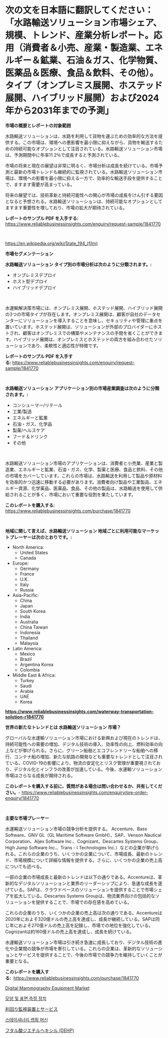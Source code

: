 <p><h1>次の文を日本語に翻訳してください：「水路輸送ソリューション市場シェア、規模、トレンド、産業分析レポート。応用（消費者＆小売、産業・製造業、エネルギー＆鉱業、石油＆ガス、化学物質、医薬品＆医療、食品＆飲料、その他）。タイプ（オンプレミス展開、ホステッド展開、ハイブリッド展開）および2024年から2031年までの予測」</h1></p><p><strong>市場の概要とレポートの対象範囲</strong></p>
<p><p>水路輸送ソリューションは、水路を利用して貨物を運ぶための効率的な方法を提供する。この市場は、環境への悪影響を最小限に抑えながら、貨物を輸送するための持続可能なオプションとして注目されている。水路輸送ソリューション市場は、予測期間中に年率11.2％で成長すると予測されている。</p><p>市場の将来と現在の展望は非常に明るく、市場分析は成長を続けている。市場予測と最新の市場トレンドも継続的に監視されている。水路輸送ソリューション市場は、環境への影響を最小限に抑える一方で、効率的な輸送手段を提供することで、ますます需要が高まっている。</p><p>将来の展望では、技術革新と持続可能性への関心が市場の成長をけん引する要因となると予想される。水路輸送ソリューションは、持続可能なオプションとしてますます重要性を増しており、市場の拡大が期待されている。</p></p>
<p><strong>レポートのサンプル PDF を入手する:</strong> <a href="https://www.reliablebusinessinsights.com/enquiry/request-sample/1841770">https://www.reliablebusinessinsights.com/enquiry/request-sample/1841770</a></p>
<p>&nbsp;</p>
<p><a href="https://en.wikipedia.org/wiki/State_194_(film)">https://en.wikipedia.org/wiki/State_194_(film)</a></p>
<p><strong>市場セグメンテーション</strong></p>
<p><strong>水路輸送ソリューション タイプ別の市場分析は次のように分類されます。:</strong></p>
<p><ul><li>オンプレミスデプロイ</li><li>ホスト型デプロイ</li><li>ハイブリッドデプロイ</li></ul></p>
<p>&nbsp;</p>
<p><p>水運輸解決策市場には、オンプレミス展開、ホステッド展開、ハイブリッド展開の3つの市場タイプが存在します。オンプレミス展開は、顧客が自社のデータセンターにソリューションを導入することを意味し、セキュリティや管理に重点を置いています。ホステッド展開は、ソリューションが外部のプロバイダーにホストされ、顧客はオンプレミスでの構築やメンテナンスの手間を省くことができます。ハイブリッド展開は、オンプレミスとホステッドの両方を組み合わせたソリューションであり、柔軟性と適応性が特徴です。</p></p>
<p><strong>レポートのサンプル PDF を入手する:</strong>&nbsp;<a href="https://www.reliablebusinessinsights.com/enquiry/request-sample/1841770">https://www.reliablebusinessinsights.com/enquiry/request-sample/1841770</a></p>
<p>&nbsp;</p>
<p><strong> 水路輸送ソリューション アプリケーション別の市場産業調査は次のように分類されます。:</strong></p>
<p><ul><li>コンシューマー/リテール</li><li>工業/製造</li><li>エネルギーと鉱業</li><li>石油・ガス、化学品</li><li>製薬/ヘルスケア</li><li>フード＆ドリンク</li><li>その他</li></ul></p>
<p>&nbsp;</p>
<p><p>水路輸送ソリューション市場のアプリケーションは、消費者と小売業、産業と製造業、エネルギーと鉱業、石油・ガス、化学、製薬と医療、食品と飲料、その他の市場をカバーしています。これらの市場は、水路輸送を利用して製品や原材料を効率的かつ迅速に移動する必要があります。消費者向け製品や工業製品、エネルギー資源、化学薬品、医薬品、食品、その他の製品は、水路輸送を使用して供給されることが多く、市場において重要な役割を果たしています。</p></p>
<p><strong>このレポートを購入する:</strong>&nbsp; <a href="https://www.reliablebusinessinsights.com/purchase/1841770">https://www.reliablebusinessinsights.com/purchase/1841770</a></p>
<p>&nbsp;</p>
<p><strong>地域に関して言えば、水路輸送ソリューション 地域ごとに利用可能なマーケットプレーヤーは次のとおりです。:</strong></p>
<p><ul>
    <li>
        North America:
        <ul>
            <li>United States</li>
            <li>Canada</li>
        </ul>
    </li>
    <li>
        Europe:
        <ul>
            <li>Germany</li>
            <li>France</li>
            <li>U.K.</li>
            <li>Italy</li>
            <li>Russia</li>
        </ul>
    </li>
    <li>
        Asia-Pacific:
        <ul>
            <li>China</li>
            <li>Japan</li>
            <li>South Korea</li>
            <li>India</li>
            <li>Australia</li>
            <li>China Taiwan</li>
            <li>Indonesia</li>
            <li>Thailand</li>
            <li>Malaysia</li>
        </ul>
    </li>
    <li>
        Latin America:
        <ul>
            <li>Mexico</li>
            <li>Brazil</li>
            <li>Argentina Korea</li>
            <li>Colombia</li>
        </ul>
    </li>
    <li>
        Middle East & Africa:
        <ul>
            <li>Turkey</li>
            <li>Saudi</li>
            <li>Arabia</li>
            <li>UAE</li>
            <li>Korea</li>
        </ul>
    </li>
    </ul></p>
<p><strong><a href="https://www.reliablebusinessinsights.com/waterway-transportation-solution-r1841770">https://www.reliablebusinessinsights.com/waterway-transportation-solution-r1841770</a></strong>&nbsp;</p>
<p><strong>世界の新たなトレンドとは 水路輸送ソリューション 市場？</strong></p>
<p><p>グローバルな水運輸ソリューション市場における新興および現在のトレンドは、持続可能性への需要の増加、デジタル技術の導入、効率性の向上、燃料効率の向上などが挙げられる。さらに、グリーン船舶とエコフレンドリーな船舶への移行、コンテナ船の増加、新たな航路の開発なども重要なトレンドとして注目されている。COVID-19の影響により、物流の安定化とリスク管理が重要視されており、デジタル化とインフラの改善が加速している。今後、水運輸ソリューション市場はさらなる成長が期待される。</p></p>
<p><strong>このレポートを購入する前に、質問がある場合は問い合わせるか、共有してください。</strong>- <a href="https://www.reliablebusinessinsights.com/enquiry/pre-order-enquiry/1841770">https://www.reliablebusinessinsights.com/enquiry/pre-order-enquiry/1841770</a></p>
<p>&nbsp;</p>
<p><strong>主要な市場プレーヤー</strong></p>
<p><p>水運輸送ソリューション市場の競争分析を提供する。 Accenture、Bass Software、GNV GL（GL Maritime Software GmbH）、SAP、Venson Nautical Corporation、Aljex Software Inc.、Cognizant、Descartes Systems Group、High Jump Software Inc.、Trans - I Technologies Inc.）などの企業が挙げられる。これらの企業のうち、いくつかの企業について、市場成長、最新のトレンド、市場規模について詳細な情報を提供する。さらに、いくつかの企業の売上高についても述べる。</p><p>一部の企業の市場成長と最新のトレンドは以下の通りである。Accentureは、革新的なデジタルソリューションと業界のリーダーシップにより、急速な成長を遂げている。SAPは、クラウドベースのソリューションを提供することで市場シェアを拡大している。Descartes Systems Groupは、物流業界向けの包括的なソリューションを提供することで、市場での存在感を高めている。</p><p>これらの企業のうち、いくつかの企業の売上高は次の通りである。Accentureは2020年におよそ320億ドルの売上高を達成し、成長が継続している。SAPは同じ年におよそ270億ドルの売上高を記録し、市場での地位を強化している。Cognizantは約160億ドルの売上高を達成し、成長を続けている。</p><p>水運輸送ソリューション市場は引き続き急速に成長しており、デジタル技術の進化や企業間の競争が市場を牽引している。これらの企業は、革新的なソリューションとサービスを提供することで、今後の市場での競争力を維持していくことが重要となる。</p></p>
<p><strong>このレポートを購入する:</strong>&nbsp;&nbsp;<a href="https://www.reliablebusinessinsights.com/purchase/1841770">https://www.reliablebusinessinsights.com/purchase/1841770</a></p>
<p><p><a href="https://issuu.com/reportprime-2/docs/digital-mammography-equipment-market-size-2030.ppt">Digital Mammography Equipment Market</a></p><p><a href="https://github.com/PhilToryphy7876567/Market-Research-Report-List-2/blob/main/6352415173182.md">모양 및 표면 측정 장치</a></p><p><a href="https://github.com/RudyBoyer2017/Market-Research-Report-List-2/blob/main/8463907160993.md">利回り監視装置とサービス</a></p><p><a href="https://github.com/hzumrdvas204296/Market-Research-Report-List-2/blob/main/5068618173181.md">스테이셔너리 랩핑 머신</a></p><p><a href="https://github.com/MosesSpinka1914/Market-Research-Report-List-2/blob/main/4570337160992.md">フタル酸ジエチルヘキシル (DEHP)</a></p></p>